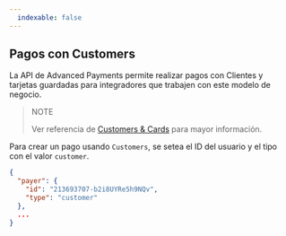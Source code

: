 ```yaml
---
  indexable: false
---
```


## Pagos con Customers

La API de Advanced Payments permite realizar pagos con Clientes y tarjetas guardadas para integradores que trabajen con este modelo de negocio.

> NOTE
>
> Ver referencia de [Customers & Cards](https://www.mercadopago.com.ar/developers/es/guides/payments/api/customers-and-cards) para mayor información.

Para crear un pago usando `Customers`, se setea el ID del usuario y el tipo con el valor `customer`.

```json
{
  "payer": {
    "id": "213693707-b2i8UYRe5h9NQv",
    "type": "customer"
  },
  ...
}
```